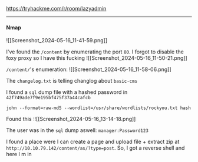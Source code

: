 
https://tryhackme.com/r/room/lazyadmin

---
#### Nmap
![[Screenshot_2024-05-16_11-41-59.png]]

I've found the `/content` by enumerating the port `80`. I forgot to disable the foxy proxy so I have this fucking 
![[Screenshot_2024-05-16_11-50-21.png]]

`/content/`'s enumeration:
![[Screenshot_2024-05-16_11-58-06.png]]

The `changelog.txt` is telling changlog about `basic-cms`

I found a `sql` dump file with a hashed password in
`42f749ade7f9e195bf475f37a44cafcb`

```shell
john --format=raw-md5 --wordlist=/usr/share/wordlists/rockyou.txt hash
```

Found this :![[Screenshot_2024-05-16_13-14-18.png]]

The user was in the `sql` dump aswell: `manager:Password123`

I found a place were I can create a page and upload file + extract zip at `http://10.10.79.142/content/as/?type=post`. So, I got a reverse shell and here I m in
